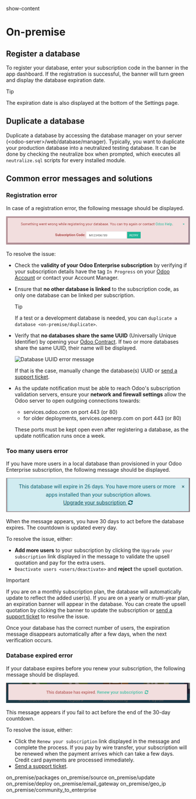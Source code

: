 show-content  

# On-premise

## Register a database

To register your database, enter your subscription code in the banner in
the app dashboard. If the registration is successful, the banner will
turn green and display the database expiration date.

> [!TIP]
> The expiration date is also displayed at the bottom of the Settings
> page.

## Duplicate a database

Duplicate a database by accessing the database manager on your server
(<span class="title-ref">\<odoo-server\>/web/database/manager</span>).
Typically, you want to duplicate your production database into a
neutralized testing database. It can be done by checking the neutralize
box when prompted, which executes all `neutralize.sql` scripts for every
installed module.

## Common error messages and solutions

### Registration error

In case of a registration error, the following message should be
displayed.

![Database registration error message](on_premise/error-message-sub-code.png)

To resolve the issue:

- Check the **validity of your Odoo Enterprise subscription** by
  verifying if your subscription details have the tag `In Progress` on
  your [Odoo Account](https://accounts.odoo.com/my/subscription) or
  contact your Account Manager.

- Ensure that **no other database is linked** to the subscription code,
  as only one database can be linked per subscription.

  > [!TIP]
  > If a test or a development database is needed, you can
  > `duplicate a database
  > <on-premise/duplicate>`.

- Verify that **no databases share the same UUID** (Universally Unique
  Identifier) by opening your [Odoo
  Contract](https://accounts.odoo.com/my/subscription). If two or more
  databases share the same UUID, their name will be displayed.

  ![Database UUID error message](on_premise/unlink-db-name-collision.png)

  If that is the case, manually change the database(s) UUID or [send a
  support ticket](https://www.odoo.com/help).

- As the update notification must be able to reach Odoo's subscription
  validation servers, ensure your **network and firewall settings**
  allow the Odoo server to open outgoing connections towards:

  - <span class="title-ref">services.odoo.com</span> on port
    <span class="title-ref">443</span> (or
    <span class="title-ref">80</span>)
  - for older deployments,
    <span class="title-ref">services.openerp.com</span> on port
    <span class="title-ref">443</span> (or
    <span class="title-ref">80</span>)

  These ports must be kept open even after registering a database, as
  the update notification runs once a week.

### Too many users error

If you have more users in a local database than provisioned in your Odoo
Enterprise subscription, the following message should be displayed.

![Too many users on a database error message](on_premise/add-more-users.png)

When the message appears, you have 30 days to act before the database
expires. The countdown is updated every day.

To resolve the issue, either:

- **Add more users** to your subscription by clicking the
  `Upgrade your subscription` link displayed in the message to validate
  the upsell quotation and pay for the extra users.
- `Deactivate users <users/deactivate>` and **reject** the upsell
  quotation.

> [!IMPORTANT]
> If you are on a monthly subscription plan, the database will
> automatically update to reflect the added user(s). If you are on a
> yearly or multi-year plan, an expiration banner will appear in the
> database. You can create the upsell quotation by clicking the banner
> to update the subscription or [send a support
> ticket](https://www.odoo.com/help) to resolve the issue.

Once your database has the correct number of users, the expiration
message disappears automatically after a few days, when the next
verification occurs.

### Database expired error

If your database expires before you renew your subscription, the
following message should be displayed.

![Database expired error message](on_premise/database-expired.png)

This message appears if you fail to act before the end of the 30-day
countdown.

To resolve the issue, either:

- Click the `Renew your subscription` link displayed in the message and
  complete the process. If you pay by wire transfer, your subscription
  will be renewed when the payment arrives which can take a few days.
  Credit card payments are processed immediately.
- [Send a support ticket](https://www.odoo.com/help).

<div class="toctree">

on_premise/packages on_premise/source on_premise/update
on_premise/deploy on_premise/email_gateway on_premise/geo_ip
on_premise/community_to_enterprise

</div>
